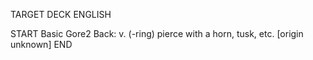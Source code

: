 TARGET DECK
ENGLISH

START
Basic
Gore2
Back: v. (-ring) pierce with a horn, tusk, etc. [origin unknown]
END
